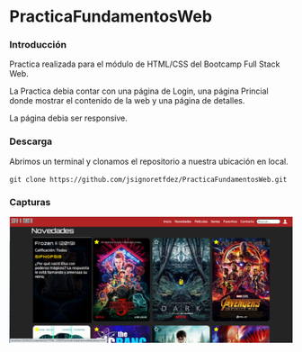# PracticaFundamentosWeb

### Introducción

Practica realizada para el módulo de HTML/CSS del Bootcamp Full Stack Web.

La Practica debia contar con una página de Login, una página Princial donde mostrar el contenido de la web y una página de detalles.

La página debia ser responsive.

### Descarga

Abrimos un terminal y clonamos el repositorio a nuestra ubicación en local.

`git clone https://github.com/jsignoretfdez/PracticaFundamentosWeb.git`


### Capturas

![captura](./img/capturas/1.png)


